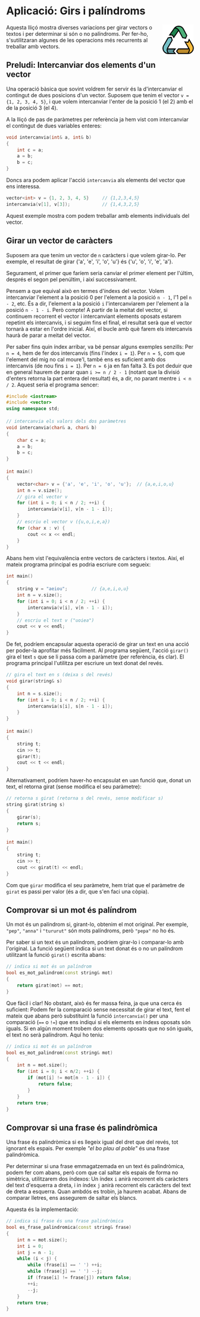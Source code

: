 # Aplicació: Girs i palíndroms

<img src='./palindroms.png' style='height: 6em; float: right; margin: 0 0 1em 1em;'/>

Aquesta lliçó mostra diverses variacions per girar vectors o textos i per
determinar si són o no palíndroms. Per fer-ho, s'sutilitzaran algunes de les
operacions més recurrents al treballar amb vectors.

## Preludi: Intercanviar dos elements d'un vector

Una operació bàsica que sovint voldrem fer servir és la d'intercanviar
el contingut de dues posicions d'un vector. Suposem que tenim el
vector `v = {1, 2, 3, 4, 5}`, i que volem intercanviar
l'enter de la posició 1 (el 2) amb el de la posició 3 (el 4).

A la lliçó de pas de paràmetres per referència ja hem vist com intercanviar
el contingut de dues variables enteres:

```c++
void intercanvia(int& a, int& b)
{
	int c = a;
	a = b;
	b = c;
}
```

Doncs ara podem aplicar l'acció `intercanvia` als elements del vector que ens
interessa.

```c++
vector<int> v = {1, 2, 3, 4, 5}     // {1,2,3,4,5}
intercanvia(v[1], v[3]);            // {1,4,3,2,5}
```

Aquest exemple mostra com podem treballar amb elements individuals del vector.

## Girar un vector de caràcters

Suposem ara que tenim un vector de `n` caràcters i que volem girar-lo. Per
exemple, el resultat de girar {'a', 'e', 'i', 'o', 'u'} és {'u', 'o', 'i', 'e', 'a'}.

Segurament, el primer
que faríem seria canviar el primer element per l'últim, després el segon pel
penúltim, i així successivament.

Pensem a que equival això en termes d'índexs del vector.
Volem intercanviar l'element a la posició 0 per l'element a la
posició `n - 1`, l'1 pel `n - 2`, etc. És a dir, l'element a la
posició `i` l'intercanviarem per l'element a la posició `n - 1 - i`. Però
compte! A partir de la meitat del vector, si continuem
recorrent el vector i intercanviant elements oposats estarem repetint
els intercanvis, i si seguim fins el final, el resultat serà que el vector
tornarà a estar en l'ordre inicial. Així, el bucle amb què farem
els intercanvis haurà de parar a meitat del vector.

Per saber fins quin índex arribar, va bé pensar alguns exemples senzills:
Per `n = 4`, hem de fer dos intercanvis (fins l'índex `i = 1`). Per `n = 5`,
com que l'element del mig no cal moure'l, també ens es suficient amb
dos intercanvis (de nou fins `i = 1`). Per `n = 6` ja en fan falta 3. Es pot
deduir que en general haurem de parar quan `i >= n / 2 - 1` (notant que
la divisió d'enters retorna la part entera del resultat) és, a dir,
no parant mentre `i < n / 2`. Aquest seria
el programa sencer:

```c++
#include <iostream>
#include <vector>
using namespace std;

// intercanvia els valors dels dos paràmetres
void intercanvia(char& a, char& b)
{
	char c = a;
	a = b;
	b = c;
}

int main()
{
	vector<char> v = {'a', 'e', 'i', 'o', 'u'};  // {a,e,i,o,u}
	int n = v.size();
    // gira el vector v
	for (int i = 0; i < n / 2; ++i) {
		intercanvia(v[i], v[n - 1 - i]);
	}
    // escriu el vector v ({u,o,i,e,a})
	for (char x : v) {
        cout << x << endl;
    }
}
```

Abans hem vist l'equivalència entre vectors de caràcters i textos.
Així, el mateix programa principal es podria escriure com segueix:

```c++
int main()
{
	string v = "aeiou";         // {a,e,i,o,u}
	int n = v.size();
	for (int i = 0; i < n / 2; ++i) {
		intercanvia(v[i], v[n - 1 - i]);
	}
    // escriu el text v ("uoiea")
	cout << v << endl;
}
```

De fet, podríem encapsular aquesta operació de girar un text en una acció per
poder-la aprofitar més fàcilment. Al programa següent, l'acció `girar()` gira el
text `s` que se li passa com a paràmetre (per referència, és clar). El
programa principal l'utilitza per escriure un text donat del revés.

```c++
// gira el text en s (deixa s del revés)
void girar(string& s)
{
    int n = s.size();
	for (int i = 0; i < n / 2; ++i) {
		intercanvia(s[i], s[n - 1 - i]);
	}
}

int main()
{
	string t;
    cin >> t;
    girar(t);
    cout << t << endl;
}
```

Alternativament, podríem haver-ho encapsulat en uan funció que, donat un text,
el retorna girat (sense modifica el seu paràmetre):

```c++
// retorna s girat (retorna s del revés, sense modificar s)
string girat(string s)
{
    girar(s);
	return s;
}

int main()
{
	string t;
	cin >> t;
    cout << girat(t) << endl;
}
```

Com que `girar` modifica el seu paràmetre, hem triat que el paràmetre de `girat`
es passi per valor (és a dir, que s'en faci una còpia).

## Comprovar si un mot és palíndrom

Un mot és un palíndrom si, girant-lo, obtenim el mot original.
Per exemple, `"pep"`, `"anna"` i `"tururut"` són mots palíndroms, però `"pepa"` no ho és.

Per saber si un text és un palíndrom, podríem girar-lo i comparar-lo amb
l'original. La funció següent indica si un text donat és o no un palíndrom
utilitzant la funció `girat()` escrita abans:

```c++
// indica si mot és un palíndrom
bool es_mot_palindrom(const string& mot)
{
    return girat(mot) == mot;
}
```

Que fàcil i clar! No obstant, això és fer massa feina, ja que una cerca és suficient:
Podem fer la comparació sense necessitat de girar el text, fent el mateix que
abans però substituint la funció `intercanvia()` per una comparació (`==` o
`!=`) que ens indiqui si els elements en índexs oposats són iguals. Si en algún
moment trobem dos elements oposats que no són iguals, el text no serà palíndrom.
Aquí ho teniu:

```c++
// indica si mot és un palíndrom
bool es_mot_palindrom(const string& mot)
{
	int n = mot.size();
	for (int i = 0; i < n/2; ++i) {
		if (mot[i] != mot[n - 1 - i]) {
            return false;
        }
	}
	return true;
}
```

## Comprovar si una frase és palindròmica

Una frase és palindròmica si es llegeix igual del dret que del revés, tot ignorant
els espais. Per exemple _"el bo plau al poble"_ és una frase palindròmica.

Per determinar si una frase emmagatzemada en un text és palindròmica, podem fer
com abans, però com que cal saltar els espais de forma no simètrica,
utilitzarem dos índexos: Un índex `i` anirà recorrent els caràcters del text
d'esquerra a dreta, i in índex `j` anirà recorrent els caràcters del text de
dreta a esquerra. Quan ambdós es trobin, ja haurem acabat. Abans de comparar
lletres, ens assegurem de saltar els blancs.

Aquesta és la implementació:

```c++
// indica si frase és una frase palindròmica
bool es_frase_palindromica(const string& frase)
{
	int n = mot.size();
	int i = 0;
    int j = n - 1;
    while (i < j) {
        while (frase[i] == ' ') ++i;
        while (frase[j] == ' ') --j;
        if (frase[i] != frase[j]) return false;
        ++i;
        --j;
    }
	return true;
}
```

<Autors autors="jpetit rafah"/>
